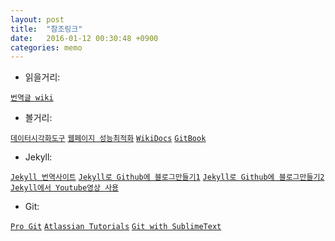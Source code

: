 ```yaml
---
layout: post
title:  "참조링크"
date:   2016-01-12 00:30:48 +0900
categories: memo
---
```

- 읽을거리:

[`번역글 wiki`](https://github.com/nolboo/nolboo.github.io/wiki)


- 볼거리:

[`데이터시각화도구`](http://keshif.me/demo/VisTools)
[`웹페이지 성능최적화`](https://developers.google.com/web/fundamentals/performance/?hl=ko)
[`WikiDocs`](https://wikidocs.net/)
[`GitBook`](http://www.gitbook.io/)


- Jekyll:

[`Jekyll 번역사이트`](http://jekyllrb-ko.github.io)
[`Jekyll로 Github에 블로그만들기1`](https://nolboo.github.io/blog/2013/10/15/free-blog-with-github-jekyll/)
[`Jekyll로 Github에 블로그만들기2`](http://halryang.net/Start-Blogging-With-Jekyll/)
[`Jekyll에서 Youtube영상 사용`](http://halryang.net/embed-youtube-responsively/)


- Git:

[`Pro Git`](https://git-scm.com/book/ko/v2)
[`Atlassian Tutorials`](https://www.atlassian.com/git/tutorials)
[`Git with SublimeText`](http://unikys.tistory.com/331)

